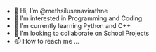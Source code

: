 - 👋 Hi, I’m @methsilusenavirathne
- 👀 I’m interested in Programming and Coding
- 🌱 I’m currently learning Python and C++
- 💞️ I’m looking to collaborate on School Projects
- 📫 How to reach me ...

<!---
methsilusenavirathne/methsilusenavirathne is a ✨ special ✨ repository because its `README.md` (this file) appears on your GitHub profile.
You can click the Preview link to take a look at your changes.
--->
